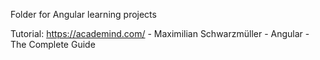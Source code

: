 Folder for Angular learning projects

Tutorial: https://academind.com/ - Maximilian Schwarzmüller - Angular - The Complete Guide
